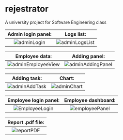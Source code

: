 # rejestrator
A university project for Software Engineering class

Admin login panel:         |  Logs list:
:-------------------------:|:-------------------------:
![adminLogin](https://user-images.githubusercontent.com/61454002/114321261-38d6fa80-9b1a-11eb-9cbc-e5bf98efdf0a.png) |  ![adminLogsList](https://user-images.githubusercontent.com/61454002/114321258-383e6400-9b1a-11eb-9d3d-6469dddd4a1d.png)

Employee data:         |  Adding panel:
:-------------------------:|:-------------------------:
![adminEmployeeView](https://user-images.githubusercontent.com/61454002/114321266-3a082780-9b1a-11eb-918e-7ecf17a4c1fb.png) |  ![adminAddingPanel](https://user-images.githubusercontent.com/61454002/114321267-3aa0be00-9b1a-11eb-88f1-4b1296ea5a57.png)

Adding task:         |  Chart:
:-------------------------:|:-------------------------:
![adminAddTask](https://user-images.githubusercontent.com/61454002/114321259-38d6fa80-9b1a-11eb-82bc-b9bfcf8bc1fa.png) |  ![adminChart](https://user-images.githubusercontent.com/61454002/114321265-3a082780-9b1a-11eb-824d-e188e28aa12b.png)

Employee login panel:         |  Employee dashboard:
:-------------------------:|:-------------------------:
![EmployeeLogin](https://user-images.githubusercontent.com/61454002/114321264-3a082780-9b1a-11eb-995d-8ed8950459ca.png) |  ![employeePanel](https://user-images.githubusercontent.com/61454002/114321262-396f9100-9b1a-11eb-828c-d6603b980b05.png)

Report .pdf file:        |  
:-------------------------:|
![reportPDF](https://user-images.githubusercontent.com/61454002/114321474-32954e00-9b1b-11eb-8622-f3373a167e0e.png) | 
